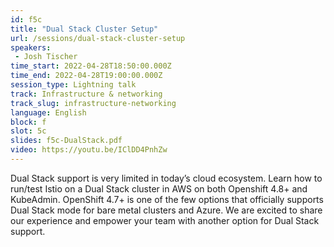 ```yaml
---
id: f5c
title: "Dual Stack Cluster Setup"
url: /sessions/dual-stack-cluster-setup
speakers:
 - Josh Tischer
time_start: 2022-04-28T18:50:00.000Z
time_end: 2022-04-28T19:00:00.000Z
session_type: Lightning talk
track: Infrastructure & networking
track_slug: infrastructure-networking
language: English
block: f
slot: 5c
slides: f5c-DualStack.pdf
video: https://youtu.be/IClDD4PnhZw
---
```


Dual Stack support is very limited in today’s cloud ecosystem. Learn how to run/test Istio on a Dual Stack cluster in AWS on both Openshift 4.8+ and KubeAdmin. OpenShift 4.7+ is one of the few options that officially supports Dual Stack mode for bare metal clusters and Azure. We are excited to share our experience and empower your team with another option for Dual Stack support.